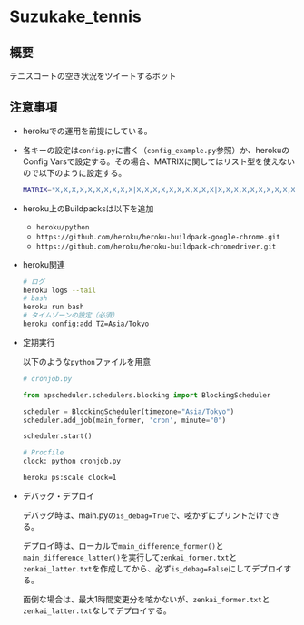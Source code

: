 # Suzukake_tennis
## 概要
テニスコートの空き状況をツイートするボット
## 注意事項
* herokuでの運用を前提にしている。

* 各キーの設定は`config.py`に書く（`config_example.py`参照）か、herokuのConfig Varsで設定する。その場合、MATRIXに関してはリスト型を使えないので以下のように設定する。
  ```bash
  MATRIX="X,X,X,X,X,X,X,X,X,X|X,X,X,X,X,X,X,X,X,X|X,X,X,X,X,X,X,X,X,X|X,X,X,X,X,X,X,X,X,X|X,X,X,X,X,X,X,X,X,X|X,X,X,X,X,X,X,X,X,X|X,X,X,X,X,X,X,X,X,X"
  ```
  
* heroku上のBuildpacksは以下を追加

  * `heroku/python`
  * `https://github.com/heroku/heroku-buildpack-google-chrome.git`
  * `https://github.com/heroku/heroku-buildpack-chromedriver.git`

* heroku関連
  ```bash
  # ログ
  heroku logs --tail
  # bash
  heroku run bash
  # タイムゾーンの設定（必須）
  heroku config:add TZ=Asia/Tokyo
  ```

* 定期実行

  以下のような`python`ファイルを用意

  ```python
  # cronjob.py
  
  from apscheduler.schedulers.blocking import BlockingScheduler
  
  scheduler = BlockingScheduler(timezone="Asia/Tokyo")
  scheduler.add_job(main_former, 'cron', minute="0")
  
  scheduler.start()
  ```
  
  ```bash
  # Procfile
  clock: python cronjob.py
  ```
  
  ```bash
  heroku ps:scale clock=1
  ```
  
  
  
* デバッグ・デプロイ

  デバッグ時は、main.pyの`is_debag=True`で、呟かずにプリントだけできる。

  デプロイ時は、ローカルで`main_difference_former()`と`main_difference_latter()`を実行して`zenkai_former.txt`と`zenkai_latter.txt`を作成してから、必ず`is_debag=False`にしてデプロイする。

  面倒な場合は、最大1時間変更分を呟かないが、`zenkai_former.txt`と`zenkai_latter.txt`なしでデプロイする。

